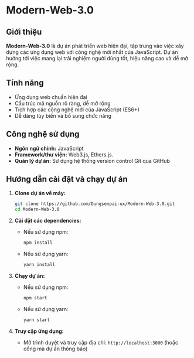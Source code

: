# Modern-Web-3.0

## Giới thiệu

**Modern-Web-3.0** là dự án phát triển web hiện đại, tập trung vào việc xây dựng các ứng dụng web với công nghệ mới nhất của JavaScript. Dự án hướng tới việc mang lại trải nghiệm người dùng tốt, hiệu năng cao và dễ mở rộng.

## Tính năng

- Ứng dụng web chuẩn hiện đại
- Cấu trúc mã nguồn rõ ràng, dễ mở rộng
- Tích hợp các công nghệ mới của JavaScript (ES6+)
- Dễ dàng tùy biến và bổ sung chức năng

## Công nghệ sử dụng

- **Ngôn ngữ chính:** JavaScript
- **Framework/thư viện:** Web3.js, Ethers.js.
- **Quản lý dự án:** Sử dụng hệ thống version control Git qua GitHub

## Hướng dẫn cài đặt và chạy dự án

1. **Clone dự án về máy:**
   ```bash
   git clone https://github.com/Dungsenpai-ux/Modern-Web-3.0.git
   cd Modern-Web-3.0
   ```

2. **Cài đặt các dependencies:**
   - Nếu sử dụng npm:
     ```bash
     npm install
     ```
   - Nếu sử dụng yarn:
     ```bash
     yarn install
     ```

3. **Chạy dự án:**
   - Nếu sử dụng npm:
     ```bash
     npm start
     ```
   - Nếu sử dụng yarn:
     ```bash
     yarn start
     ```

4. **Truy cập ứng dụng:**
   - Mở trình duyệt và truy cập địa chỉ: `http://localhost:3000` (hoặc cổng mà dự án thông báo)

